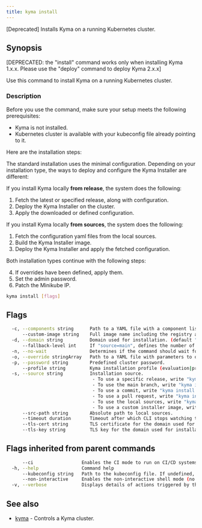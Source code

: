 ```yaml
---
title: kyma install
---
```


[Deprecated] Installs Kyma on a running Kubernetes cluster.

## Synopsis

[DEPRECATED: the "install" command works only when installing Kyma 1.x.x. Please use the "deploy" command to deploy Kyma 2.x.x]

Use this command to install Kyma on a running Kubernetes cluster.
		
### Description

Before you use the command, make sure your setup meets the following prerequisites:

* Kyma is not installed.
* Kubernetes cluster is available with your kubeconfig file already pointing to it.

Here are the installation steps:

The standard installation uses the minimal configuration. 
Depending on your installation type, the ways to deploy and configure the Kyma Installer are different:

If you install Kyma locally **from release**, the system does the following:

   1. Fetch the latest or specified release, along with configuration.
   2. Deploy the Kyma Installer on the cluster.
   3. Apply the downloaded or defined configuration.
   
If you install Kyma locally **from sources**, the system does the following:

   1. Fetch the configuration yaml files from the local sources.
   2. Build the Kyma Installer image.
   3. Deploy the Kyma Installer and apply the fetched configuration.
   
Both installation types continue with the following steps:
   
   4. If overrides have been defined, apply them.
   5. Set the admin password.
   6. Patch the Minikube IP.

```bash
kyma install [flags]
```

## Flags

```bash
  -c, --components string      Path to a YAML file with a component list to override.
      --custom-image string    Full image name including the registry and the tag. Required for installation from local sources to a remote cluster.
  -d, --domain string          Domain used for installation. (default "kyma.local")
      --fallback-level int     If "source=main", defines the number of commits from main branch taken into account if artifacts for newer commits do not exist yet (default 5)
  -n, --no-wait                Determines if the command should wait for Kyma installation to complete.
  -o, --override stringArray   Path to a YAML file with parameters to override.
  -p, --password string        Predefined cluster password.
      --profile string         Kyma installation profile (evaluation|production). If not specified, Kyma is installed with the default chart values.
  -s, --source string          Installation source.
                               	- To use a specific release, write "kyma install --source=1.15.1".
                               	- To use the main branch, write "kyma install --source=main".
                               	- To use a commit, write "kyma install --source=34edf09a".
                               	- To use a pull request, write "kyma install --source=PR-9486" (only works if '/resources' is modified).
                               	- To use the local sources, write "kyma install --source=local".
                               	- To use a custom installer image, write "kyma install --source=user/my-kyma-installer:v1.4.0". (default "1.24.6")
      --src-path string        Absolute path to local sources.
      --timeout duration       Timeout after which CLI stops watching the installation progress. (default 1h0m0s)
      --tls-cert string        TLS certificate for the domain used for installation. The certificate must be a base64-encoded value.
      --tls-key string         TLS key for the domain used for installation. The key must be a base64-encoded value.
```

## Flags inherited from parent commands

```bash
      --ci                  Enables the CI mode to run on CI/CD systems. It avoids any user interaction (such as no dialog prompts) and ensures that logs are formatted properly in log files (such as no spinners for CLI steps).
  -h, --help                Command help
      --kubeconfig string   Path to the kubeconfig file. If undefined, Kyma CLI uses the KUBECONFIG environment variable, or falls back "/$HOME/.kube/config".
      --non-interactive     Enables the non-interactive shell mode (no colorized output, no spinner)
  -v, --verbose             Displays details of actions triggered by the command.
```

## See also

* [kyma](#kyma-kyma)	 - Controls a Kyma cluster.

